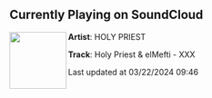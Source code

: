 ## Currently Playing on SoundCloud

[<img align="left" width="100" src="https://i1.sndcdn.com/artworks-eXtXzyX04UPUnewQ-pllYIQ-t500x500.jpg">](https://soundcloud.com/holypriest_music/holy-priest-elmefti-xxx)

**Artist**: HOLY PRIEST 

**Track**: Holy Priest & elMefti - XXX

Last updated at 03/22/2024 09:46
